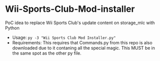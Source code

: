 # Wii-Sports-Club-Mod-installer
PoC idea to replace Wii Sports Club's update content on storage_mlc with Python
* Usage:
`py -3 "Wii Sports Club Mod Installer.py"`
* Requirements:
This requires that Commands.py from this repo is also downloaded due to it contaning all the special magic. This MUST be in the same spot as the other py file.